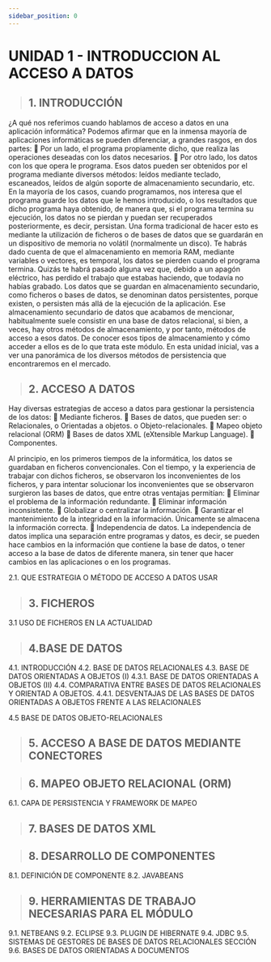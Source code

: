 ```yaml
---
sidebar_position: 0
---
```


# UNIDAD 1 - INTRODUCCION AL ACCESO A DATOS




> ## **1.	INTRODUCCIÓN**
¿A qué nos referimos cuando hablamos de acceso a datos en una aplicación informática?
Podemos afirmar que en la inmensa mayoría de aplicaciones informáticas se pueden diferenciar, a grandes rasgos, en dos partes:
	Por un lado, el programa propiamente dicho, que realiza las operaciones deseadas con los datos necesarios.
	Por otro lado, los datos con los que opera le programa. Esos datos pueden ser obtenidos por el programa mediante diversos métodos: leídos mediante teclado, escaneados, leídos de algún soporte de almacenamiento secundario, etc.
En la mayoría de los casos, cuando programamos, nos interesa que el programa guarde los datos que le hemos introducido, o los resultados que dicho programa haya obtenido, de manera que, si el programa termina su ejecución, los datos no se pierdan y puedan ser recuperados posteriormente, es decir, persistan. Una forma tradicional de hacer esto es mediante la utilización de ficheros o de bases de datos que se guardarán en un dispositivo de memoria no volátil (normalmente un disco).
Te habrás dado cuenta de que el almacenamiento en memoria RAM, mediante variables o vectores, es temporal, los datos se pierden cuando el programa termina. Quizás te habrá pasado alguna vez que, debido a un apagón eléctrico, has perdido el trabajo que estabas haciendo, que todavía no habías grabado. Los datos que se guardan en almacenamiento secundario, como ficheros o bases de datos, se denominan datos persistentes, porque existen, o persisten más allá de la ejecución de la aplicación.
Ese almacenamiento secundario de datos que acabamos de mencionar, habitualmente suele consistir en una base de datos relacional, si bien, a veces, hay otros métodos de almacenamiento, y por tanto, métodos de acceso a esos datos. De conocer esos tipos de almacenamiento y cómo acceder a ellos es de lo que trata este módulo.
En esta unidad inicial, vas a ver una panorámica de los diversos métodos de persistencia que encontraremos en el mercado.

>## 2.	ACCESO A DATOS
Hay diversas estrategias de acceso a datos para gestionar la persistencia de los datos:
	Mediante ficheros.
	Bases de datos, que pueden ser:
o	Relacionales,
o	Orientadas a objetos.
o	Objeto-relacionales.
	 Mapeo objeto relacional (ORM)
	Bases de datos XML (eXtensible Markup Language).
	Componentes.
 

Al principio, en los primeros tiempos de la informática, los datos se guardaban en ficheros convencionales. Con el tiempo, y la experiencia de trabajar con dichos ficheros, se observaron los inconvenientes de los ficheros, y para intentar solucionar los inconvenientes que se observaron surgieron las bases de datos, que entre otras ventajas permitían:
	Eliminar el problema de la información redundante.
	Eliminar información inconsistente.
	Globalizar o centralizar la información. 
	Garantizar el mantenimiento de la integridad en la información. Únicamente se almacena la información correcta.
	Independencia de datos. La independencia de datos implica una separación entre programas y datos, es decir, se pueden hace cambios en la información que contiene la base de datos, o tener acceso a la base de datos de diferente manera, sin tener que hacer cambios en las aplicaciones o en los programas.

2.1.	QUE ESTRATEGIA O MÉTODO DE ACCESO A DATOS USAR

>## 3. FICHEROS
3.1 USO DE FICHEROS EN LA ACTUALIDAD


>## 4.BASE DE DATOS
4.1. INTRODUCCIÓN
4.2. BASE DE DATOS RELACIONALES
4.3. BASE DE DATOS ORIENTADAS A OBJETOS (I)
4.3.1. BASE DE DATOS ORIENTADAS A OBJETOS (II)
4.4. COMPARATIVA ENTRE BASES DE DATOS RELACIONALES Y ORIENTAD A OBJETOS.
4.4.1. DESVENTAJAS DE LAS BASES DE DATOS ORIENTADAS A OBJETOS FRENTE A LAS RELACIONALES

4.5 BASE DE DATOS OBJETO-RELACIONALES
>## 5. ACCESO A BASE DE DATOS MEDIANTE CONECTORES

>## 6. MAPEO OBJETO RELACIONAL (ORM)
6.1. CAPA DE PERSISTENCIA Y FRAMEWORK DE MAPEO

>## 7. BASES DE DATOS XML


>## 8. DESARROLLO DE COMPONENTES
8.1. DEFINICIÓN DE COMPONENTE
8.2. JAVABEANS

>## 9. HERRAMIENTAS DE TRABAJO NECESARIAS PARA EL MÓDULO
9.1. NETBEANS
9.2. ECLIPSE
9.3. PLUGIN DE HIBERNATE
9.4. JDBC
9.5. SISTEMAS DE GESTORES DE BASES DE DATOS RELACIONALES SECCIÓN
9.6. BASES DE DATOS ORIENTADAS A DOCUMENTOS


